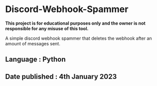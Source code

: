 # Discord-Webhook-Spammer
<b>This project is for educational purposes only and the owner is not responsible for any misuse of this tool.</b>

A simple discord webhook spammer that deletes the webhook after an amount of messages sent.

## Language : Python
## Date published : 4th January 2023
